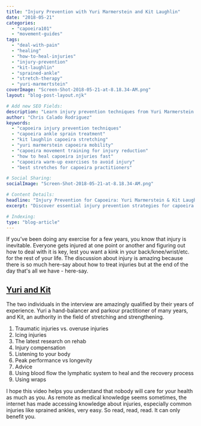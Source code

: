 ```yaml
---
title: "Injury Prevention with Yuri Marmerstein and Kit Laughlin"
date: "2018-05-21"
categories:
  - "capoeira101"
  - "movement-guides"
tags:
  - "deal-with-pain"
  - "healing"
  - "how-to-heal-injuries"
  - "injury-prevention"
  - "kit-laughlin"
  - "sprained-ankle"
  - "stretch-therapy"
  - "yuri-marmertstein"
coverImage: "Screen-Shot-2018-05-21-at-8.18.34-AM.png"
layout: "blog-post-layout.njk"

# Add new SEO Fields:
description: "Learn injury prevention techniques from Yuri Marmerstein and Kit Laughlin. Master capoeira movements safely with expert guidance and tips."
author: "Chris Calado Rodriguez"
keywords:
  - "capoeira injury prevention techniques"
  - "capoeira ankle sprain treatment"
  - "kit laughlin capoeira stretching"
  - "yuri marmerstein capoeira mobility"
  - "capoeira movement training for injury reduction"
  - "how to heal capoeira injuries fast"
  - "capoeira warm-up exercises to avoid injury"
  - "best stretches for capoeira practitioners"

# Social Sharing:
socialImage: "Screen-Shot-2018-05-21-at-8.18.34-AM.png"

# Content Details:
headline: "Injury Prevention for Capoeira: Yuri Marmerstein & Kit Laughlin"
excerpt: "Discover essential injury prevention strategies for capoeira from experts Yuri Marmerstein and Kit Laughlin, focusing on safe movement and effective healing techniques."

# Indexing:
type: "blog-article"
---
```


If you’ve been doing any exercise for a few years, you know that injury is inevitable. Everyone gets injured at one point or another and figuring out how to deal with it is key, lest you want a kink in your back/knee/wrist/etc. for the rest of your life. The discussion about injury is amazing because there is so much here-say about how to treat injuries but at the end of the day that's all we have - here-say.

## [Yuri and Kit](https://www.youtube.com/watch?v=zKnZib9b0xg)

The two individuals in the interview are amazingly qualified by their years of experience. Yuri a hand-balancer and parkour practitioner of many years, and Kit, an authority in the field of stretching and strengthening.

1. Traumatic injuries vs. overuse injuries
2. Icing injuries
3. The latest research on rehab
4. Injury compensation
5. Listening to your body
6. Peak performance vs longevity
7. Advice
8. Using blood flow the lymphatic system to heal and the recovery process
9. Using wraps

I hope this video helps you understand that nobody will care for your health as much as you. As remote as medical knowledge seems sometimes, the internet has made accessing knowledge about injuries, especially common injuries like sprained ankles, very easy. So read, read, read. It can only benefit you.